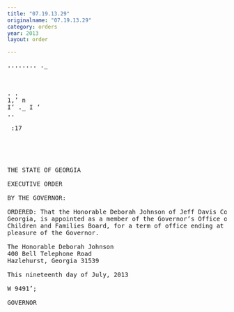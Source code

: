 ```yaml
---
title: "07.19.13.29"
originalname: "07.19.13.29"
category: orders
year: 2013
layout: order

---
```

<pre>
........ ._

       

. .
1,’ n
I‘ ._ I ‘
..

 :17



   

THE STATE OF GEORGIA

EXECUTIVE ORDER

BY THE GOVERNOR:

ORDERED: That the Honorable Deborah Johnson of Jeff Davis County,
Georgia, is appointed as a member of the Governor’s Office of
Children and Families Board, for a term of office ending at the
pleasure of the Governor.

The Honorable Deborah Johnson
400 Bell Telephone Road
Hazlehurst, Georgia 31539

This nineteenth day of July, 2013

W 9491’;

GOVERNOR

</pre>
